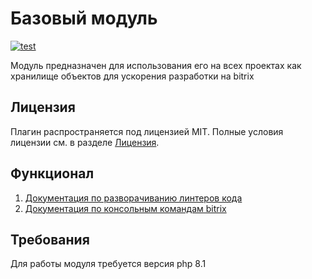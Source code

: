 # Базовый модуль

[![test](https://github.com/Akrid782/iny.core/actions/workflows/test.yml/badge.svg)](
https://github.com/Akrid782/iny.core/actions/workflows/test.yml)

Модуль предназначен для использования его на всех проектах как хранилище объектов для ускорения разработки на bitrix

## Лицензия

Плагин распространяется под лицензией MIT.
Полные условия лицензии см. в разделе [Лицензия](LICENSE.md).

## Функционал

1. [Документация по разворачиванию линтеров кода](./docs/lint/README.md)
2. [Документация по консольным командам bitrix](./docs/cmd/README.md)

## Требования

Для работы модуля требуется версия php 8.1
